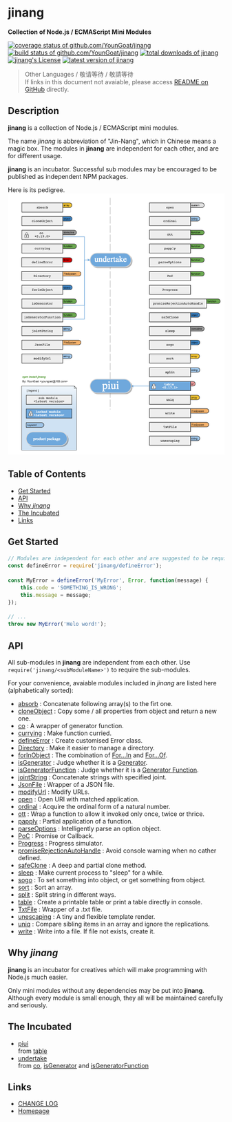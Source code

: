 #	jinang
__Collection of Node.js / ECMAScript Mini Modules__

[![coverage status of github.com/YounGoat/jinang](https://img.shields.io/coveralls/YounGoat/jinang/master.svg)](https://coveralls.io/github/YounGoat/jinang2?branch=master)
[![build status of github.com/YounGoat/jinang](https://travis-ci.org/YounGoat/jinang.svg?branch=master)](https://travis-ci.org/YounGoat/jinang)
[![total downloads of jinang](https://img.shields.io/npm/dt/jinang.svg)](https://www.npmjs.com/package/jinang)
[![jinang's License](https://img.shields.io/npm/l/jinang.svg)](https://www.npmjs.com/package/jinang)
[![latest version of jinang](https://img.shields.io/npm/v/jinang.svg)](https://www.npmjs.com/package/jinang)

>	Other Languages / 敬请等待 / 敬請等待  
>	If links in this document not avaiable, please access [README on GitHub](https://github.com/YounGoat/jinang/blob/master/README.md) directly.

##  Description

__jinang__ is a collection of Node.js / ECMAScript mini modules.

The name *jinang* is abbreviation of "Jin-Nang", which in Chinese means a magic box. The modules in __jinang__ are independent for each other, and are for different usage.

__jinang__ is an incubator. Successful sub modules may be encouraged to be published as independent NPM packages.

Here is its pedigree.  
![jinang.pedigree](./docs/assets/jinang.pedigree.png)

##  Table of Contents

* [Get Started](#get-started)
* [API](#api)
* [Why *jinang*](#why-jinang)
* [The Incubated](#the-incubated)
* [Links](#links)

##	Get Started

```javascript
// Modules are independent for each other and are suggested to be required independently.
const defineError = require('jinang/defineError');

const MyError = defineError('MyError', Error, function(message) {
    this.code = 'SOMETHING_IS_WRONG';
    this.message = message;
});

// ...
throw new MyError('Helo word!');
```

##	API

All sub-modules in __jinang__ are independent from each other. Use `require('jinang/<subModuleName>')` to require the sub-modules.

For your convenience, avaiable modules included in *jinang* are listed here (alphabetically sorted):

*   [absorb](./docs/absorb.md) :
    Concatenate following array(s) to the firt one.
*   [cloneObject](./docs/cloneObject.md) :
    Copy some / all properties from object and return a new one.
*   [co](./docs/co.md) :
    A wrapper of generator function.
*   [currying](./docs/currying.md) :
    Make function curried.
*   [defineError](./docs/defineError.md) :
    Create customised Error class.
*   [Directory](./docs/Directory.md) :
    Make it easier to manage a directory.
*   [forInObject](./docs/forInObject.md) :
    The combination of [For...In](https://developer.mozilla.org/en-US/docs/Web/JavaScript/Reference/Statements/for...in) and [For...Of](https://developer.mozilla.org/en-US/docs/Web/JavaScript/Reference/Statements/for...of).
*   [isGenerator](./docs/isGenerator.md) :
    Judge whether it is a [Generator](https://developer.mozilla.org/en-US/docs/Web/JavaScript/Reference/Global_Objects/Generator).
*   [isGeneratorFunction](./docs/isGeneratorFunction.md) :
    Judge whether it is a [Generator Function](https://developer.mozilla.org/en-US/docs/Web/JavaScript/Reference/Statements/function*).
*   [jointString](./docs/jointString.md) :
    Concatenate strings with specified joint.
*   [JsonFile](./docs/JsonFile.md) :
    Wrapper of a JSON file.
*   [modifyUrl](./docs/modifyUrl.md) :
    Modify URLs.
*   [open](./docs/open.md) :
    Open URI with matched application.
*   [ordinal](./docs/ordinal.md) :
    Acquire the ordinal form of a natural number.
*   [ott](./docs/ott.md) :
    Wrap a function to allow it invoked only once, twice or thrice.
*   [papply](./docs/papply.md) :
    Partial application of a function.
*   [parseOptions](./docs/parseOptions.md) :
    Intelligently parse an option object.
*   [PoC](./docs/PoC.md) :
    Promise or Callback.
*   [Progress](./docs/Progress.md) :
    Progress simulator.
*   [promiseRejectionAutoHandle](./docs/promiseRejectionAutoHandle.md) :
    Avoid console warning when no cather defined.
*   [safeClone](./docs/safeClone.md) :
    A deep and partial clone method.
*   [sleep](./docs/sleep.md) :
    Make current process to "sleep" for a while.
*   [sogo](./docs/sogo.md) :
    To set something into object, or get something from object.
*   [sort](./docs/sort.md) :
    Sort an array.
*   [split](./docs/split.md) :
    Split string in different ways.
*   [table](./docs/table.md) :
    Create a printable table or print a table directly in console. 
*   [TxtFile](./docs/TxtFile.md) :
    Wrapper of a .txt file.
*   [unescaping](./docs/unescaping.md) :
    A tiny and flexible template render.
*   [uniq](./docs/uniq.md) :
    Compare sibling items in an array and ignore the replications.
*   [write](./docs/write.md) :
    Write into a file. If file not exists, create it.

##  Why *jinang*

__jinang__ is an incubator for creatives which will make programming with Node.js much easier. 

Only mini modules without any dependencies may be put into __jinang__. Although every module is small enough, they all will be maintained carefully and seriously.

##  The Incubated

*   [piui](https://www.npmjs.com/package/piui)  
    from [table](./docs/table.md)
*   [undertake](https://www.npmjs.com/package/undertake)  
    from [co](./docs/co.md), [isGenerator](./docs/isGenerator.md) and [isGeneratorFunction](./docs/isGeneratorFunction.md)

##  Links

*	[CHANGE LOG](./CHANGELOG.md)
*	[Homepage](https://github.com/YounGoat/jinang)
